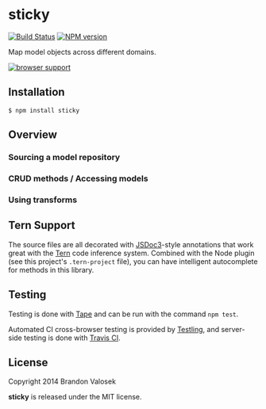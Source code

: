 # sticky

[![Build Status](https://travis-ci.org/bvalosek/sticky.png?branch=master)](https://travis-ci.org/bvalosek/sticky)
[![NPM version](https://badge.fury.io/js/sticky.png)](http://badge.fury.io/js/sticky)

Map model objects across different domains.

[![browser support](https://ci.testling.com/bvalosek/sticky.png)](https://ci.testling.com/bvalosek/sticky)

## Installation

```
$ npm install sticky
```

## Overview

### Sourcing a model repository

### CRUD methods / Accessing models

### Using transforms

## Tern Support

The source files are all decorated with [JSDoc3](http://usejsdoc.org/)-style
annotations that work great with the [Tern](http://ternjs.net/) code inference
system. Combined with the Node plugin (see this project's `.tern-project`
file), you can have intelligent autocomplete for methods in this library.

## Testing

Testing is done with [Tape](http://github.com/substack/tape) and can be run
with the command `npm test`.

Automated CI cross-browser testing is provided by
[Testling](http://ci.testling.com/bvalosek/sticky), and server-side testing
is done with [Travis CI](https://travis-ci.org/bvalosek/sticky).

## License
Copyright 2014 Brandon Valosek

**sticky** is released under the MIT license.

